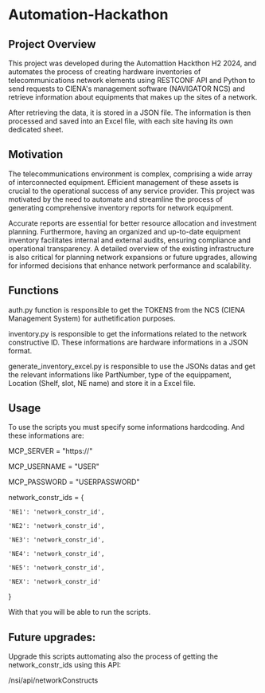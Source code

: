 # Automation-Hackathon

## Project Overview

This project was developed during the Automattion Hackthon H2 2024, and automates the process of creating hardware inventories of telecommunications network elements using RESTCONF API and Python to send requests to CIENA's management software (NAVIGATOR NCS) and retrieve information about equipments that makes up the sites of a network.

After retrieving the data, it is stored in a JSON file. The information is then processed and saved into an Excel file, with each site having its own dedicated sheet.

## Motivation

The telecommunications environment is complex, comprising a wide array of interconnected equipment. Efficient management of these assets is crucial to the operational success of any service provider. This project was motivated by the need to automate and streamline the process of generating comprehensive inventory reports for network equipment.

Accurate reports are essential for better resource allocation and investment planning. Furthermore, having an organized and up-to-date equipment inventory facilitates internal and external audits, ensuring compliance and operational transparency. A detailed overview of the existing infrastructure is also critical for planning network expansions or future upgrades, allowing for informed decisions that enhance network performance and scalability.

## Functions

auth.py function is responsible to get the TOKENS from the NCS (CIENA Management System) for authetification purposes.

inventory.py is responsible to get the informations related to the network constructive ID. These informations are hardware informations in a JSON format.

generate_inventory_excel.py is responsible to use the JSONs datas and get the relevant informations like PartNumber, type of the equippament, Location (Shelf, slot, NE name) and store it in a Excel file.

## Usage

To use the scripts you must specify some informations hardcoding. And these informations are:

MCP_SERVER = "https://<IP ADRESS>"

MCP_USERNAME = "USER"

MCP_PASSWORD = "USERPASSWORD"

network_constr_ids = {

    'NE1': 'network_constr_id',
    
    'NE2': 'network_constr_id',
    
    'NE3': 'network_constr_id',
    
    'NE4': 'network_constr_id',
    
    'NE5': 'network_constr_id',
    
    'NEX': 'network_constr_id'
    
}

With that you will be able to run the scripts.

## Future upgrades:

Upgrade this scripts auttomating also the process of getting the network_constr_ids using this API:

​/nsi​/api​/networkConstructs

